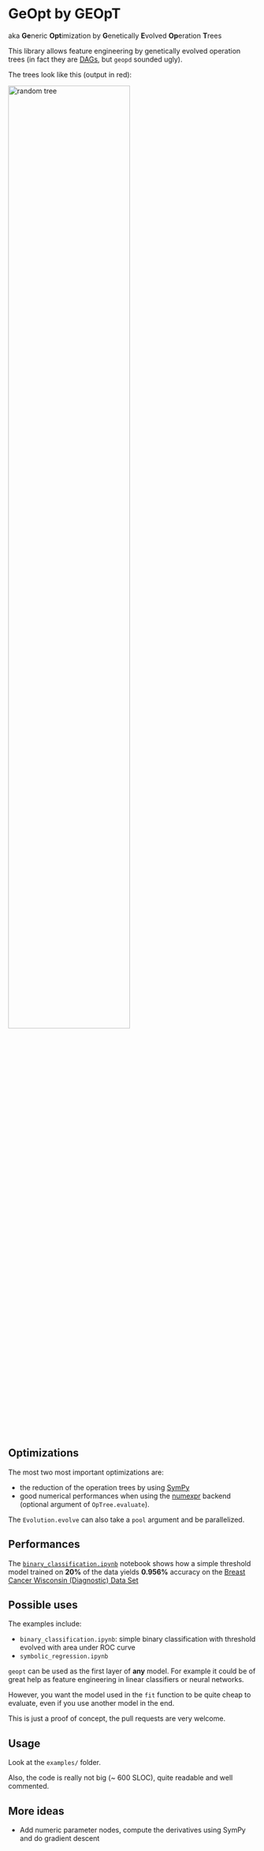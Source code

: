 # GeOpt by GEOpT

aka **Ge**neric **Opt**imization by **G**enetically **E**volved **Op**eration **T**rees

This library allows feature engineering by genetically evolved operation trees
(in fact they are [DAGs](https://en.wikipedia.org/wiki/Directed_acyclic_graph), but `geopd` sounded ugly).

The trees look like this (output in red):

<img src="https://raw.githubusercontent.com/louisabraham/geopt/master/random_tree.png"
alt="random tree" width="70%"/>


## Optimizations

The most two most important optimizations are:

- the reduction of the operation trees by using [SymPy](http://www.sympy.org/en/index.html)
- good numerical performances when using the [numexpr](https://github.com/pydata/numexpr) backend (optional argument of `OpTree.evaluate`).

The `Evolution.evolve` can also take a `pool` argument and be parallelized.


## Performances

The [`binary_classification.ipynb`](https://github.com/louisabraham/geopt/blob/master/examples/binary_classification.ipynb) notebook shows how a simple threshold model
trained on **20%** of the data yields **0.956%** accuracy on the
[Breast Cancer Wisconsin (Diagnostic) Data Set](https://www.kaggle.com/uciml/breast-cancer-wisconsin-data)


## Possible uses 

The examples include:

- `binary_classification.ipynb`: simple binary classification with threshold evolved with area under ROC curve
- `symbolic_regression.ipynb`


`geopt` can be used as the first layer of **any** model. For example it could be of great help
as feature engineering in linear classifiers or neural networks.

However, you want the model used in the `fit` function to be quite cheap to evaluate,
even if you use another model in the end.

This is just a proof of concept, the pull requests are very welcome.


## Usage

Look at the `examples/` folder.

Also, the code is really not big (~ 600 SLOC), quite readable and well commented.


## More ideas

- Add numeric parameter nodes, compute the derivatives using SymPy and do gradient descent
